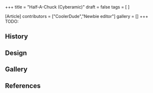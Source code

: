 +++
title = "Half-A-Chuck (Cyberamic)"
draft = false
tags = [ ]

[Article]
contributors = ["CoolerDude","Newbie editor"]
gallery = []
+++
TODO:

##  History ## 

##  Design ## 

##  Gallery ## 

##  References ## 